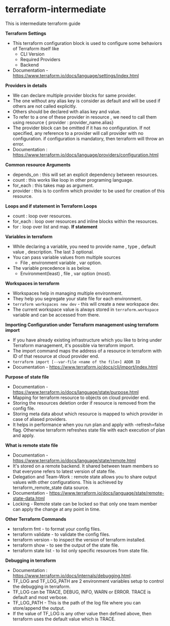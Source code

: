 # terraform-intermediate
This is intermediate terraform guide

<b> Terraform Settings </b>
- This terraform configuration block is used to configure some behaviors of Terraform itself like   
    - CLI Version
    - Required Providers
    - Backend
- Documentation - https://www.terraform.io/docs/language/settings/index.html

<b> Providers in details </b>
- We can declare multiple provider blocks for same provider.
- The one without any alias key is consider as default and will be used if others are not called  explicitly.
- Others should be declared with alias key and value.
- To refer to a one of these provider in resource , we need to call them using resource { provider : provider_name.alias}
- The provider block can be omitted if it has no configuration. If not specified, any reference to a provider will call provider with no configuration. if configuration is mandatory, then terraform will throw an error.
- Documentation : https://www.terraform.io/docs/language/providers/configuration.html

<b> Common resource Arguments </b>
- depends_on : this will set an explicit dependency between resources.
- count : this works like loop in other programing language.
- for_each : this takes map as argument.
- provider : this is to confirm which provider to be used for creation of this resource.

<b> Loops and if statement in Terraform </b>
<b>Loops</b>
- count : loop over resources.
- for_each : loop over resources and inline blocks within the resources.
- for : loop over list and map.
<b>If statement</b>

<b> Variables in terraform </b>
- While declaring a variable, you need to provide name , type , default value , description. The last 3 optional.
- You can pass variable values from multiple sources
    - File , environment variable , var option.
- The variable precedence is as below.
    - Environment(least) , file , var option (most).

<b> Workspaces in terraform </b>
- Workspaces help in managing multiple environment.
- They help you segregate your state file for each environment.
- ```terraform workspaces new dev``` - this will create a new workspace dev.
- The current workspace value is always stored in `terraform.workspace` variable and can be accessed from there.

<b> Importing Configuration under Terraform management using terraform import </b>
- If you have already existing infrastructure which you like to bring under Terraform management, it's possible via terraform import.
- The import command maps the address of a resource in terraform with ID of that resource at cloud provider end.
- `terraform import [--var-file <name of the file>] ADDR ID`
- Documentation - https://www.terraform.io/docs/cli/import/index.html

<b> Purpose of state file </b>
- Documentation - https://www.terraform.io/docs/language/state/purpose.html
- Mapping for terraform resource to objects on cloud provider end.
- Storing the resources deletion order if resource is removed from the config file.
- Storing meta data about which resource is mapped to which provider in case of aliased providers.
- It helps in performance when you run plan and apply with -refresh=false flag. Otherwise terraform refreshes state file with each execution of plan and apply.

<b> What is remote state file </b>
- Documentation - https://www.terraform.io/docs/language/state/remote.html
- It's stored on a remote backend. It shared between team members so that everyone refers to latest version of state file.
- Delegation and Team-Work : remote state allows you to share output values with other configurations. This is achieved by terraform_remote_state data source.
- Documentation - https://www.terraform.io/docs/language/state/remote-state-data.html
- Locking - Remote state can be locked so that only one team member can apply the change at any point in time.

<b> Other Terraform Commands </b>
- terraform fmt - to format your config files.
- terraform validate - to validate the config files.
- terraform version - to inspect the version of terraform installed.
- terraform show - to see the output of the state file.
- terraform state list - to list only specific resources from state file.

<b> Debugging in terraform </b>
- Documentation : https://www.terraform.io/docs/internals/debugging.html.
- TF_LOG and TF_LOG_PATH are 2 environment variables setup to control the debugging in terraform.
- TF_LOG can be TRACE, DEBUG, INFO, WARN or ERROR. TRACE is default and most verbose.
- TF_LOG_PATH - This is the path of the log file where you can store/append the output.
- If the value of TF_LOG is any other value then defined above, then terraform uses the default value which is TRACE.


